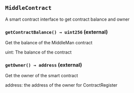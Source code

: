 ## `MiddleContract`
A smart contract interface to get contract balance and owner



### `getContractBalance() → uint256` (external)
Get the balance of the MiddleMan contract

uint: The balance of the contract

### `getOwner() → address` (external)
Get the owner of the smart contract

address: the address of the owner for ContractRegister





